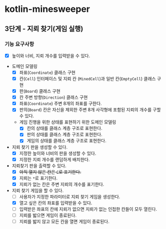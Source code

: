 # kotlin-minesweeper

## 3단계 - 지뢰 찾기(게임 실행)

### 기능 요구사항

- [x] 높이와 너비, 지뢰 개수를 입력받을 수 있다.
- 도메인 모델링
  - [x] 좌표(`Coordinate`) 클래스 구현
  - [x] 칸(`Cell`) 인터페이스 및 지뢰 칸 (`MinedCell`)과 일반 칸(`EmptyCell`) 클래스 구현
  - [x] 판(`Board`) 클래스 구현
  - [x] 칸 주변 방향(`Direction`) 클래스 구현
  - [x] 좌표(`Coordinate`) 주변 8개의 좌표를 구한다.
  - [x] 판의(`Board`) 칸은 자신을 제외한 주변 8개 사각형에 포함된 지뢰의 개수를 구할 수 있다.
  - 게임 진행을 위한 상태를 표현하기 위한 도메인 모델링
    - [x] 칸의 상태를 클래스 계층 구조로 표현한다.
    - [x] 판의 상태를 클래스 계층 구조로 표현한다.
    - [x] 게임의 상태를 클래스 계층 구조로 표현한다.
- 지뢰 찾기 판을 생성할 수 있다.
  - [x] 지정한 높이와 너비의 판을 생성할 수 있다.
  - [x] 지정한 지뢰 개수를 랜덤하게 배치한다.
- 지뢰찾기 판을 출력할 수 있다.
  - [x] ~~아직 열지 않은 칸은 `C`로 표기한다.~~
  - [x] 지뢰는 `*`로 표기한다.
  - [x] 지뢰가 없는 칸은 주변 지뢰의 개수를 표기한다.
- 지뢰 찾기 게임을 할 수 있다.
  - [ ] 사용자가 지정한 파라미터로 지뢰 찾기 게임을 생성한다.
  - [x] 열고 싶은 칸의 좌표를 입력받을 수 있다.
  - [ ] 입력받은 좌표의 칸에 지뢰가 없으면 지뢰가 없는 인접한 칸들이 모두 열린다.
  - [ ] 지뢰를 밟으면 게임이 종료된다.
  - [ ] 지뢰를 밟지 않고 모든 칸을 열면 게임이 종료된다.
